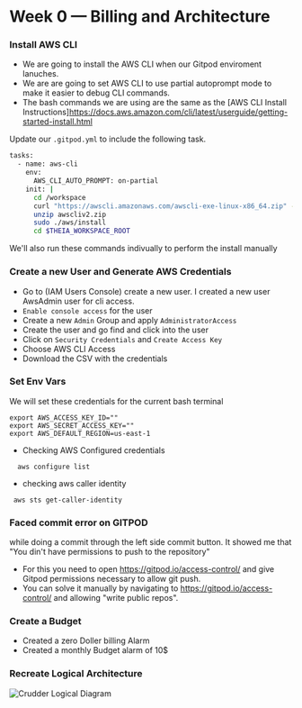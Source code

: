 # Week 0 — Billing and Architecture

### Install AWS CLI

- We are going to install the AWS CLI when our Gitpod enviroment lanuches.
- We are are going to set AWS CLI to use partial autoprompt mode to make it easier to debug CLI commands.
- The bash commands we are using are the same as the [AWS CLI Install Instructions]https://docs.aws.amazon.com/cli/latest/userguide/getting-started-install.html


Update our `.gitpod.yml` to include the following task.

```sh
tasks:
  - name: aws-cli
    env:
      AWS_CLI_AUTO_PROMPT: on-partial
    init: |
      cd /workspace
      curl "https://awscli.amazonaws.com/awscli-exe-linux-x86_64.zip" -o "awscliv2.zip"
      unzip awscliv2.zip
      sudo ./aws/install
      cd $THEIA_WORKSPACE_ROOT
```

We'll also run these commands indivually to perform the install manually



### Create a new User and Generate AWS Credentials

- Go to (IAM Users Console) create a new user. I created a new user AwsAdmin user for cli access.
- `Enable console access` for the user
- Create a new `Admin` Group and apply `AdministratorAccess`
- Create the user and go find and click into the user
- Click on `Security Credentials` and `Create Access Key`
- Choose AWS CLI Access
- Download the CSV with the credentials

### Set Env Vars

We will set these credentials for the current bash terminal
```
export AWS_ACCESS_KEY_ID=""
export AWS_SECRET_ACCESS_KEY=""
export AWS_DEFAULT_REGION=us-east-1
```

- Checking AWS Configured credentials
```
  aws configure list
```
  
- checking aws caller identity
 ``` 
  aws sts get-caller-identity
 ```

### Faced commit error on GITPOD

while doing a commit through the left side commit button. It showed me that
"You din't have permissions to push to the repository"

- For this you need to open https://gitpod.io/access-control/ and give Gitpod permissions necessary to allow git push.
- You can solve it manually by navigating to https://gitpod.io/access-control/ and allowing "write public repos".

### Create a Budget
- Created a zero Doller billing Alarm
- Created a monthly Budget alarm of 10$



### Recreate Logical Architecture

![Crudder Logical Diagram](https://github.com/tkirar/aws-bootcamp-cruddur-2023-tk/assets/69767391/930db12d-6261-43e0-a005-f2c010546c14)




  

  
